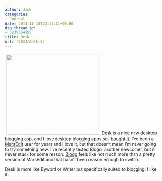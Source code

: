 ```yaml
---
author: Jack
categories:
- Journal
date: 2014-11-18T23:45:11+00:00
dsq_thread_id:
- 3239564155
title: Desk
url: /2014/desk-2/
---
```


[<img class=" alignright " style="margin: 5px;" src="/img/2014/11/desk1.png" alt="" width="304" height="260" />][1][Desk][1] is a nice new desktop blogging app, and I love desktop blogging apps so I [bought it][2]. I’ve been a [MarsEdit][3] user for years and I love it, but that doesn’t mean I’m never going to try something new. I’ve recently [tested Blogo][4], another newcomer, but it never stuck for some reason. [Blogo][5] feels like not much more than a pretty version of MarsEdit and that hasn’t been reason enough to switch.

Desk is more like Byword or Writer but specifically suited to blogging. I like it.

 [1]: http://desk.pm
 [2]: https://itunes.apple.com/us/app/desk/id915839505?mt=12
 [3]: http://www.red-sweater.com/marsedit/
 [4]: https://www.baty.net/2014/08/blogo-2-first-impression/
 [5]: http://www.getblogo.com